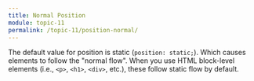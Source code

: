 ```yaml
---
title: Normal Position
module: topic-11
permalink: /topic-11/position-normal/
---
```


<div class="divider-heading"></div>

The default value for position is static (`position: static;`). Which causes elements to follow the "normal flow". When you use HTML block-level elements (i.e., `<p>`, `<h1>`, `<div>`, etc.), these follow static flow by default.
